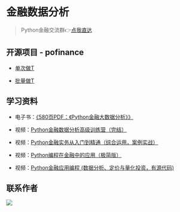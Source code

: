 # 金融数据分析

> Python金融交流群👉[点我直达](https://python-office-1300615378.cos.ap-chongqing.myqcloud.com/5-finance-group.jpg)


## 开源项目 - pofinance

- [单次做T](https://mp.weixin.qq.com/s/6keTzBI8CWnUbuXCaYhkMQ)

- [批量做T](https://blog.csdn.net/weixin_42321517/article/details/131097917?spm=1001.2014.3001.5501)

## 学习资料

- 电子书：[《580页PDF：《Python金融大数据分析》》](https://mp.weixin.qq.com/s/9Nmk2OfTiWaMsidR55uvLw)

- 视频：[Python金融数据分析高级训练营（完结）](https://www.bilibili.com/video/BV1Ut4y1i7wS/?spm_id_from=333.999.0.0&vd_source=ca20bb8763fcb18660aa74d7a87234fa)
- 视频：[Python金融实务从入门到精通（综合运用，案例实战）](https://www.bilibili.com/video/BV1p54y1m75J/?spm_id_from=333.999.0.0&vd_source=ca20bb8763fcb18660aa74d7a87234fa)
- 视频：[Python编程在金融中的应用（极简版）](https://www.bilibili.com/video/BV1rK4y1a76X/?spm_id_from=333.999.0.0&vd_source=ca20bb8763fcb18660aa74d7a87234fa)
- 视频：[Python金融应用编程 (数据分析、定价与量化投资，有源代码)](https://www.bilibili.com/video/BV1bK4y1a7Rb/?spm_id_from=333.999.0.0&vd_source=ca20bb8763fcb18660aa74d7a87234fa)

## 联系作者

![](https://www.python-office.com/assets/img/qr-code.b0c382a8.jpg)